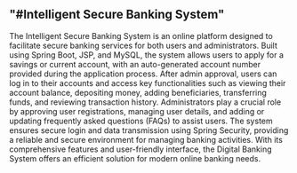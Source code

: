 "#Intelligent Secure Banking System"
------------------------------------
The Intelligent Secure Banking System  is an online platform designed to facilitate secure banking services for both users and administrators. Built using Spring Boot, JSP, and MySQL, the system allows users to apply for a savings or current account, with an auto-generated account number provided during the application process. After admin approval, users can log in to their accounts and access key functionalities such as viewing their account balance, depositing money, adding beneficiaries, transferring funds, and reviewing transaction history. Administrators play a crucial role by approving user registrations, managing user details, and adding or updating frequently asked questions (FAQs) to assist users. The system ensures secure login and data transmission using Spring Security, providing a reliable and secure environment for managing banking activities. With its comprehensive features and user-friendly interface, the Digital Banking System offers an efficient solution for modern online banking needs. 

